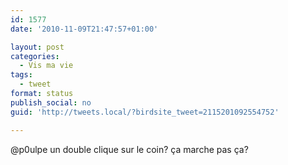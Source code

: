 ```yaml
---
id: 1577
date: '2010-11-09T21:47:57+01:00'

layout: post
categories:
  - Vis ma vie
tags:
  - tweet
format: status
publish_social: no
guid: 'http://tweets.local/?birdsite_tweet=2115201092554752'

---
```


@p0ulpe un double clique sur le coin? ça marche pas ça?